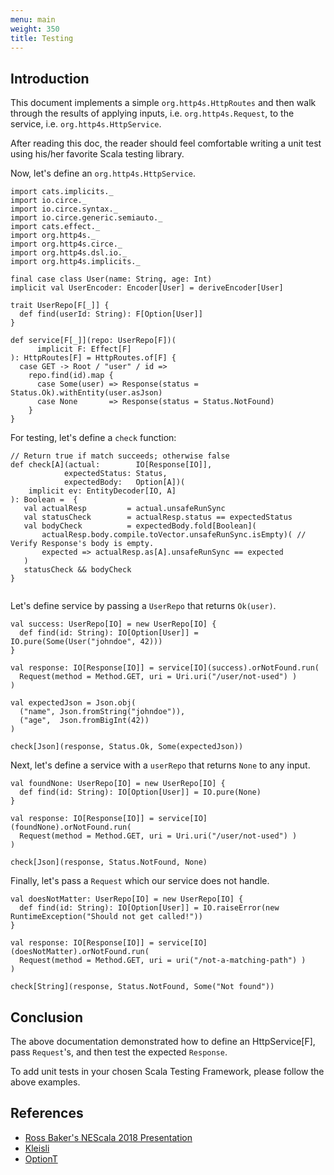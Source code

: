 ```yaml
---
menu: main
weight: 350
title: Testing
---
```


## Introduction

This document implements a simple `org.http4s.HttpRoutes` and then
walk through the results of applying inputs, i.e. `org.http4s.Request`, to the service, i.e. `org.http4s.HttpService`.

After reading this doc, the reader should feel comfortable writing a unit test using his/her favorite Scala testing library.

Now, let's define an `org.http4s.HttpService`.

```tut:silent
import cats.implicits._
import io.circe._
import io.circe.syntax._
import io.circe.generic.semiauto._
import cats.effect._
import org.http4s._
import org.http4s.circe._
import org.http4s.dsl.io._
import org.http4s.implicits._
```

```tut:book
final case class User(name: String, age: Int) 
implicit val UserEncoder: Encoder[User] = deriveEncoder[User]

trait UserRepo[F[_]] {
  def find(userId: String): F[Option[User]]
}

def service[F[_]](repo: UserRepo[F])(
      implicit F: Effect[F]
): HttpRoutes[F] = HttpRoutes.of[F] {
  case GET -> Root / "user" / id =>
    repo.find(id).map {
      case Some(user) => Response(status = Status.Ok).withEntity(user.asJson)
      case None       => Response(status = Status.NotFound)
    }
}
```

For testing, let's define a `check` function:

```tut:book
// Return true if match succeeds; otherwise false
def check[A](actual:        IO[Response[IO]], 
            expectedStatus: Status, 
            expectedBody:   Option[A])(
    implicit ev: EntityDecoder[IO, A]
): Boolean =  {
   val actualResp         = actual.unsafeRunSync
   val statusCheck        = actualResp.status == expectedStatus 
   val bodyCheck          = expectedBody.fold[Boolean](
       actualResp.body.compile.toVector.unsafeRunSync.isEmpty)( // Verify Response's body is empty.
       expected => actualResp.as[A].unsafeRunSync == expected
   )
   statusCheck && bodyCheck   
}
 
```

Let's define service by passing a `UserRepo` that returns `Ok(user)`. 

```tut:book
val success: UserRepo[IO] = new UserRepo[IO] {
  def find(id: String): IO[Option[User]] = IO.pure(Some(User("johndoe", 42)))
}

val response: IO[Response[IO]] = service[IO](success).orNotFound.run(
  Request(method = Method.GET, uri = Uri.uri("/user/not-used") )
)

val expectedJson = Json.obj(
  ("name", Json.fromString("johndoe")),
  ("age",  Json.fromBigInt(42))
)

check[Json](response, Status.Ok, Some(expectedJson))
```

Next, let's define a service with a `userRepo` that returns `None` to any input.

```tut:book
val foundNone: UserRepo[IO] = new UserRepo[IO] {
  def find(id: String): IO[Option[User]] = IO.pure(None)
} 

val response: IO[Response[IO]] = service[IO](foundNone).orNotFound.run(
  Request(method = Method.GET, uri = Uri.uri("/user/not-used") )
)

check[Json](response, Status.NotFound, None)
```

Finally, let's pass a `Request` which our service does not handle.  

```tut:book
val doesNotMatter: UserRepo[IO] = new UserRepo[IO] {
  def find(id: String): IO[Option[User]] = IO.raiseError(new RuntimeException("Should not get called!"))
} 

val response: IO[Response[IO]] = service[IO](doesNotMatter).orNotFound.run(
  Request(method = Method.GET, uri = uri("/not-a-matching-path") )
)

check[String](response, Status.NotFound, Some("Not found"))
```

## Conclusion

The above documentation demonstrated how to define an HttpService[F], pass `Request`'s, and then 
test the expected `Response`.

To add unit tests in your chosen Scala Testing Framework, please follow the above examples.

## References

* [Ross Baker's NEScala 2018 Presentation](https://rossabaker.github.io/boston-http4s/#2)
* [Kleisli](https://typelevel.org/cats/datatypes/kleisli.html)
* [OptionT](https://typelevel.org/cats/datatypes/optiont.html)

